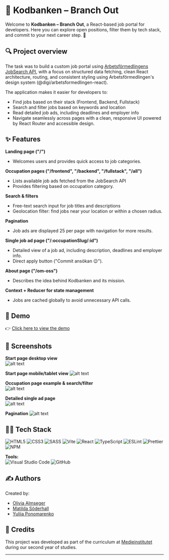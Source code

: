 # 🌱 Kodbanken – Branch Out

Welcome to **Kodbanken – Branch Out**, a React-based job portal for developers. Here you can explore open positions, filter them by tech stack, and commit to your next career step. 🚀

## 🔍 Project overview

The task was to build a custom job portal using [Arbetsförmedlingens JobSearch API](https://jobsearch.api.jobtechdev.se/), with a focus on structured data fetching, clean React architecture, routing, and consistent styling using Arbetsförmedlingen's design system (@digi/arbetsformedlingen-react).

The application makes it easier for developers to:

- Find jobs based on their stack (Frontend, Backend, Fullstack)
- Search and filter jobs based on keywords and location
- Read detailed job ads, including deadlines and employer info
- Navigate seamlessly across pages with a clean, responsive UI powered by React Router and accessible design.

## ✨ Features

**Landing page ("/")**

- Welcomes users and provides quick access to job categories.

**Occupation pages ("/frontend", "/backend", "/fullstack", "/all")**

- Lists available job ads fetched from the JobSearch API
- Provides filtering based on occupation category.

**Search & filters**

- Free-text search input for job titles and descriptions
- Geolocation filter: find jobs near your location or within a chosen radius.

**Pagination**

- Job ads are displayed 25 per page with navigation for more results.

**Single job ad page ("/:occupationSlug/:id")**

- Detailed view of a job ad, including description, deadlines and employer info.
- Direct apply button ("Commit ansökan 😉").

**About page ("/om-oss")**

- Describes the idea behind Kodbanken and its mission.

**Context + Reducer for state management**

- Jobs are cached globally to avoid unnecessary API calls.

## 🎥 Demo

👉 [Click here to view the demo](https://github.com/Medieinstitutet/fed24d-case-af-jobtech-team-4-1)

## 📸 Screenshots

**Start page desktop view**  
![alt text](startDesktop.png)

**Start page mobile/tablet view**
![alt text](startSmaller.png)

**Occupation page example & search/filter**  
![alt text](searchDesktop.png)

**Detailed single ad page**  
![alt text](singlead.png)

**Pagination**
![alt text](paginationDesktop.png)

## 🧑‍💻 Tech Stack

![HTML5](https://img.shields.io/badge/html5-%23E34F26.svg?style=for-the-badge&logo=html5&logoColor=white) ![CSS3](https://img.shields.io/badge/css3-%231572B6.svg?style=for-the-badge&logo=css3&logoColor=white) ![SASS](https://img.shields.io/badge/SASS-hotpink.svg?style=for-the-badge&logo=SASS&logoColor=white) ![Vite](https://img.shields.io/badge/vite-%23646CFF.svg?style=for-the-badge&logo=vite&logoColor=white) ![React](https://img.shields.io/badge/react-%2361DAFB.svg?style=for-the-badge&logo=react&logoColor=black) ![TypeScript](https://img.shields.io/badge/typescript-%23007ACC.svg?style=for-the-badge&logo=typescript&logoColor=white) ![ESLint](https://img.shields.io/badge/ESLint-4B3263?style=for-the-badge&logo=eslint&logoColor=white) ![Prettier](https://img.shields.io/badge/prettier-%23F7B93E.svg?style=for-the-badge&logo=prettier&logoColor=black) ![NPM](https://img.shields.io/badge/NPM-%23CB3837.svg?style=for-the-badge&logo=npm&logoColor=white)

**Tools:**  
![Visual Studio Code](https://img.shields.io/badge/Visual%20Studio%20Code-0078d7.svg?style=for-the-badge&logo=visual-studio-code&logoColor=white) ![GitHub](https://img.shields.io/badge/github-%23121011.svg?style=for-the-badge&logo=github&logoColor=white)

## ✍️ Authors

Created by:

- [Olivia Almseger](https://github.com/oliviaalmseger)
- [Matilda Söderhall](https://github.com/matildasoderhall)
- [Yuliia Ponomarenko](https://github.com/Yuliia-fed23)

## 🤝 Credits

This project was developed as part of the curriculum at [Medieinstitutet](https://medieinstitutet.se/) during our second year of studies.

---
